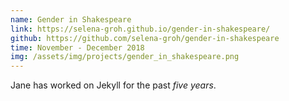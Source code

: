 ```yaml
---
name: Gender in Shakespeare
link: https://selena-groh.github.io/gender-in-shakespeare/
github: https://github.com/selena-groh/gender-in-shakespeare
time: November - December 2018
img: /assets/img/projects/gender_in_shakespeare.png
---
```

Jane has worked on Jekyll for the past *five years*.

